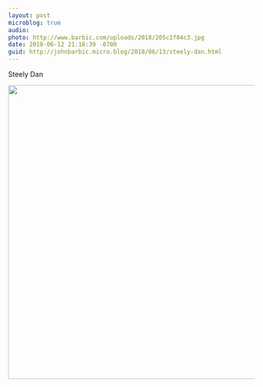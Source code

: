 ```yaml
---
layout: post
microblog: true
audio: 
photo: http://www.barbic.com/uploads/2018/205c1f04c3.jpg
date: 2018-06-12 21:16:39 -0700
guid: http://johnbarbic.micro.blog/2018/06/13/steely-dan.html
---
```

Steely Dan

<img src="http://www.barbic.com/uploads/2018/205c1f04c3.jpg" width="600" height="599" />

